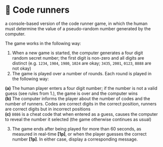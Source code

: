 # 🎲 Code runners
a console-based version of the code runner game, in which the human must determine the value of a pseudo-random number generated by the computer. 

The game works in the following way:  

1. When a new game is started, the computer generates a four digit random secret number; the first digit is non-zero and all digits are distinct (e.g. `1234`, `1984`, `1980`, `1024` are okay; `3435`, `2001`, `0123`, `8888` are not okay)
2. The game is played over a number of rounds. Each round is played in the following way:  
  
  **(a)** The human player enters a four digit number; if the number is not a valid guess (see rules from 1.), the game is over and the computer wins  
  **(b)** The computer informs the player about the number of codes and the number of runners. Codes are correct digits in the correct position, runners are correct digits but in incorrect positions   
  **(c)** `8086` is a cheat code that when entered as a guess, causes the computer to reveal the number it selected (the game otherwise continues as usual)  
    
3. The game ends after being played for more than 60 seconds, as measured in real-time **[1p]**, or when the player guesses the correct number **[1p]**. In either case, display a corresponding message.

